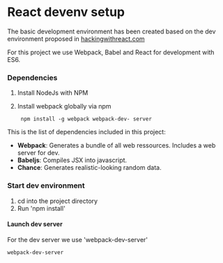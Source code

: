 React devenv setup
===

The basic development environment has been created based on the dev environment proposed in [hackingwithreact.com](http://www.hackingwithreact.com/)

For this project we use Webpack, Babel and React for development with ES6.


### Dependencies

1. Install NodeJs with NPM
2. Install webpack globally via npm


		npm install -g webpack webpack-dev-	server

This is the list of dependencies included in this project: 


* **Webpack**: Generates a bundle of all web ressources. Includes a web server for dev.
* **Babeljs**: Compiles JSX into javascript.
* **Chance**: Generates realistic-looking random data.

### Start dev environment

1. cd into the project directory
2. Run 'npm install'

#### Launch dev server

For the dev server we use 'webpack-dev-server'

	webpack-dev-server

